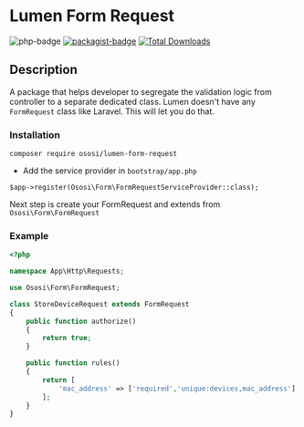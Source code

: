 Lumen Form Request
==========
![php-badge](https://img.shields.io/badge/php-%3E%3D%205.6-8892BF.svg)
[![packagist-badge](https://img.shields.io/packagist/v/albertcht/lumen-form-request.svg)](https://packagist.org/packages/albertcht/lumen-form-request)
[![Total Downloads](https://poser.pugx.org/albertcht/lumen-form-request/downloads)](https://packagist.org/packages/albertcht/lumen-form-request)

## Description

A package that helps developer to segregate the validation logic from controller to a separate dedicated class. Lumen doesn't have any `FormRequest` class like Laravel. This will let you do that.


### Installation

```
composer require ososi/lumen-form-request
```

* Add the service provider in `bootstrap/app.php`

```
$app->register(Ososi\Form\FormRequestServiceProvider::class);
```

Next step is create your FormRequest and extends from `Ososi\Form\FormRequest`

### Example

```php
<?php

namespace App\Http\Requests;

use Ososi\Form\FormRequest;

class StoreDeviceRequest extends FormRequest
{
	public function authorize()
	{
		return true;
	}

	public function rules()
	{
		return [
			'mac_address' => ['required','unique:devices,mac_address']
		];
	}
}
```
